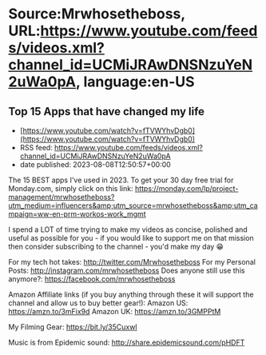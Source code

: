 # Source:Mrwhosetheboss, URL:https://www.youtube.com/feeds/videos.xml?channel_id=UCMiJRAwDNSNzuYeN2uWa0pA, language:en-US

## Top 15 Apps that have changed my life
 - [https://www.youtube.com/watch?v=fTVWYhvDgb0](https://www.youtube.com/watch?v=fTVWYhvDgb0)
 - RSS feed: https://www.youtube.com/feeds/videos.xml?channel_id=UCMiJRAwDNSNzuYeN2uWa0pA
 - date published: 2023-08-08T12:50:57+00:00

The 15 BEST apps I've used in 2023. To get your 30 day free trial for Monday.com, simply click on this link: https://monday.com/lp/project-management/mrwhosetheboss?utm_medium=influencers&amp;utm_source=mrwhosetheboss&amp;utm_campaign=ww-en-prm-workos-work_mgmt 

I spend a LOT of time trying to make my videos as concise, polished and useful as possible for you - if you would like to support me on that mission then consider subscribing to the channel - you'd make my day 😁

For my tech hot takes: http://twitter.com/Mrwhosetheboss
For my Personal Posts: http://instagram.com/mrwhosetheboss
Does anyone still use this anymore?: https://facebook.com/mrwhosetheboss

Amazon Affiliate links (if you buy anything through these it will support the channel and allow us to buy better gear!):
Amazon US: https://amzn.to/3mFix9d
Amazon UK: https://amzn.to/3GMPPtM

My Filming Gear:
https://bit.ly/35CuxwI

Music is from Epidemic sound:
http://share.epidemicsound.com/pHDFT

